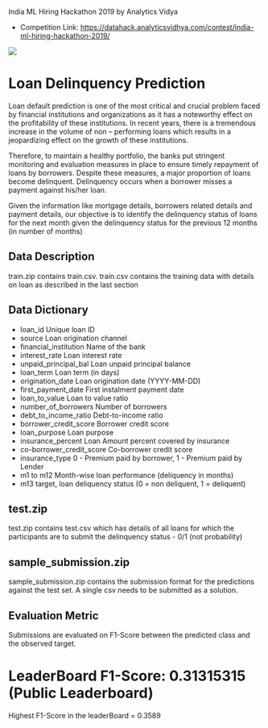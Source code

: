  India ML Hiring Hackathon 2019 by Analytics Vidya
- Competition Link: https://datahack.analyticsvidhya.com/contest/india-ml-hiring-hackathon-2019/


<img src = https://datahack.analyticsvidhya.com/media/__sized__/contest_cover/1920x480_fiqz1Xl-thumbnail-1200x1200.png>

# Loan Delinquency Prediction
Loan default prediction is one of the most critical and crucial problem faced by financial institutions and organizations as it has a noteworthy effect on the profitability of these institutions. In recent years, there is a tremendous increase in the volume of non – performing loans which results in a jeopardizing effect on the growth of these institutions. 

Therefore, to maintain a healthy portfolio, the banks put stringent monitoring and evaluation measures in place to ensure timely repayment of loans by borrowers. Despite these measures, a major proportion of loans become delinquent. Delinquency occurs when a borrower misses a payment against his/her loan.

Given the information like mortgage details, borrowers related details and payment details, our objective is to identify the delinquency status of loans for the next month given the delinquency status for the previous 12 months (in number of months)

## Data Description
train.zip contains train.csv. train.csv contains the training data with details on loan as described in the last section

## Data Dictionary
* loan_id	Unique loan ID
* source	Loan origination channel
* financial_institution	Name of the bank
* interest_rate	Loan interest rate
* unpaid_principal_bal	Loan unpaid principal balance
* loan_term	Loan term (in days)
* origination_date	Loan origination date (YYYY-MM-DD)
* first_payment_date	First instalment payment date
* loan_to_value	Loan to value ratio
* number_of_borrowers	Number of borrowers
* debt_to_income_ratio	Debt-to-income ratio
* borrower_credit_score	Borrower credit score
* loan_purpose	Loan purpose
* insurance_percent	Loan Amount percent covered by insurance
* co-borrower_credit_score	Co-borrower credit score
* insurance_type	0 - Premium paid by borrower, 1 - Premium paid by Lender
* m1 to m12	Month-wise loan performance (deliquency in months)
* m13	target, loan deliquency status (0 = non deliquent, 1 = deliquent)

## test.zip
test.zip contains test.csv which has details of all loans for which the participants are to submit the delinquency status - 0/1 (not probability)

## sample_submission.zip
sample_submission.zip contains the submission format for the predictions against the test set. A single csv needs to be submitted as a solution.

## Evaluation Metric
Submissions are evaluated on F1-Score between the predicted class and the observed target.

# LeaderBoard F1-Score: 0.31315315 (Public Leaderboard)

Highest F1-Score in the leaderBoard = 0.3589

